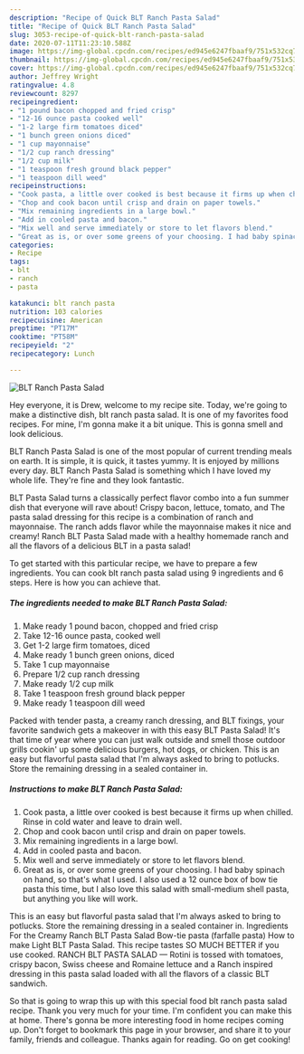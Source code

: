 ```yaml
---
description: "Recipe of Quick BLT Ranch Pasta Salad"
title: "Recipe of Quick BLT Ranch Pasta Salad"
slug: 3053-recipe-of-quick-blt-ranch-pasta-salad
date: 2020-07-11T11:23:10.588Z
image: https://img-global.cpcdn.com/recipes/ed945e6247fbaaf9/751x532cq70/blt-ranch-pasta-salad-recipe-main-photo.jpg
thumbnail: https://img-global.cpcdn.com/recipes/ed945e6247fbaaf9/751x532cq70/blt-ranch-pasta-salad-recipe-main-photo.jpg
cover: https://img-global.cpcdn.com/recipes/ed945e6247fbaaf9/751x532cq70/blt-ranch-pasta-salad-recipe-main-photo.jpg
author: Jeffrey Wright
ratingvalue: 4.8
reviewcount: 8297
recipeingredient:
- "1 pound bacon chopped and fried crisp"
- "12-16 ounce pasta cooked well"
- "1-2 large firm tomatoes diced"
- "1 bunch green onions diced"
- "1 cup mayonnaise"
- "1/2 cup ranch dressing"
- "1/2 cup milk"
- "1 teaspoon fresh ground black pepper"
- "1 teaspoon dill weed"
recipeinstructions:
- "Cook pasta, a little over cooked is best because it firms up when chilled. Rinse in cold water and leave to drain well."
- "Chop and cook bacon until crisp and drain on paper towels."
- "Mix remaining ingredients in a large bowl."
- "Add in cooled pasta and bacon."
- "Mix well and serve immediately or store to let flavors blend."
- "Great as is, or over some greens of your choosing. I had baby spinach on hand, so that&#39;s what I used. I also used a 12 ounce box of bow tie pasta this time, but I also love this salad with small-medium shell pasta, but anything you like will work."
categories:
- Recipe
tags:
- blt
- ranch
- pasta

katakunci: blt ranch pasta 
nutrition: 103 calories
recipecuisine: American
preptime: "PT17M"
cooktime: "PT58M"
recipeyield: "2"
recipecategory: Lunch

---
```



![BLT Ranch Pasta Salad](https://img-global.cpcdn.com/recipes/ed945e6247fbaaf9/751x532cq70/blt-ranch-pasta-salad-recipe-main-photo.jpg)

Hey everyone, it is Drew, welcome to my recipe site. Today, we're going to make a distinctive dish, blt ranch pasta salad. It is one of my favorites food recipes. For mine, I'm gonna make it a bit unique. This is gonna smell and look delicious.

BLT Ranch Pasta Salad is one of the most popular of current trending meals on earth. It is simple, it is quick, it tastes yummy. It is enjoyed by millions every day. BLT Ranch Pasta Salad is something which I have loved my whole life. They're fine and they look fantastic.

BLT Pasta Salad turns a classically perfect flavor combo into a fun summer dish that everyone will rave about! Crispy bacon, lettuce, tomato, and The pasta salad dressing for this recipe is a combination of ranch and mayonnaise. The ranch adds flavor while the mayonnaise makes it nice and creamy! Ranch BLT Pasta Salad made with a healthy homemade ranch and all the flavors of a delicious BLT in a pasta salad!


To get started with this particular recipe, we have to prepare a few ingredients. You can cook blt ranch pasta salad using 9 ingredients and 6 steps. Here is how you can achieve that.

<!--inarticleads1-->

##### The ingredients needed to make BLT Ranch Pasta Salad:

1. Make ready 1 pound bacon, chopped and fried crisp
1. Take 12-16 ounce pasta, cooked well
1. Get 1-2 large firm tomatoes, diced
1. Make ready 1 bunch green onions, diced
1. Take 1 cup mayonnaise
1. Prepare 1/2 cup ranch dressing
1. Make ready 1/2 cup milk
1. Take 1 teaspoon fresh ground black pepper
1. Make ready 1 teaspoon dill weed


Packed with tender pasta, a creamy ranch dressing, and BLT fixings, your favorite sandwich gets a makeover in with this easy BLT Pasta Salad! It&#39;s that time of year where you can just walk outside and smell those outdoor grills cookin&#39; up some delicious burgers, hot dogs, or chicken. This is an easy but flavorful pasta salad that I&#39;m always asked to bring to potlucks. Store the remaining dressing in a sealed container in. 

<!--inarticleads2-->

##### Instructions to make BLT Ranch Pasta Salad:

1. Cook pasta, a little over cooked is best because it firms up when chilled. Rinse in cold water and leave to drain well.
1. Chop and cook bacon until crisp and drain on paper towels.
1. Mix remaining ingredients in a large bowl.
1. Add in cooled pasta and bacon.
1. Mix well and serve immediately or store to let flavors blend.
1. Great as is, or over some greens of your choosing. I had baby spinach on hand, so that&#39;s what I used. I also used a 12 ounce box of bow tie pasta this time, but I also love this salad with small-medium shell pasta, but anything you like will work.


This is an easy but flavorful pasta salad that I&#39;m always asked to bring to potlucks. Store the remaining dressing in a sealed container in. Ingredients For the Creamy Ranch BLT Pasta Salad Bow-tie pasta (farfalle pasta) How to make Light BLT Pasta Salad. This recipe tastes SO MUCH BETTER if you use cooked. RANCH BLT PASTA SALAD — Rotini is tossed with tomatoes, crispy bacon, Swiss cheese and Romaine lettuce and a Ranch inspired dressing in this pasta salad loaded with all the flavors of a classic BLT sandwich. 

So that is going to wrap this up with this special food blt ranch pasta salad recipe. Thank you very much for your time. I'm confident you can make this at home. There's gonna be more interesting food in home recipes coming up. Don't forget to bookmark this page in your browser, and share it to your family, friends and colleague. Thanks again for reading. Go on get cooking!
